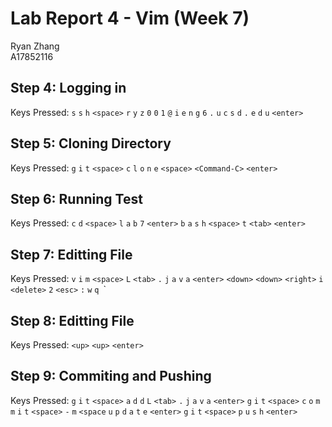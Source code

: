 Lab Report 4 - Vim (Week 7)
========
Ryan Zhang <br> A17852116

Step 4: Logging in
--------
Keys Pressed: `s` `s` `h` `<space>` `r` `y` `z` `0` `0` `1` `@` `i` `e` `n` `g` `6` `.` `u` `c` `s` `d` `.` `e` `d` `u` `<enter>`

Step 5: Cloning Directory
--------
Keys Pressed: `g` `i` `t` `<space>` `c` `l` `o` `n` `e` `<space>` `<Command-C>` `<enter>`

Step 6: Running Test
--------
Keys Pressed: `c` `d` `<space>` `l` `a` `b` `7` `<enter>` `b` `a` `s` `h` `<space>` `t` `<tab>` `<enter>`

Step 7: Editting File
--------
Keys Pressed: `v` `i` `m` `<space>` `L` `<tab>` `.` `j` `a` `v` `a` `<enter>` `<down>` `<down>` `<right>` `i` `<delete>` `2` `<esc>` `:` `w` `q `<enter>`

Step 8: Editting File
--------
Keys Pressed: `<up>` `<up>` `<enter>`

Step 9: Commiting and Pushing
--------
Keys Pressed: `g` `i` `t` `<space>` `a` `d` `d` `L` `<tab>` `.` `j` `a` `v` `a` `<enter>` `g` `i` `t` `<space>` `c` `o` `m` `m` `i` `t` `<space>` `-` `m` `<space` `u` `p` `d` `a` `t` `e` `<enter>` `g` `i` `t` `<space>` `p` `u` `s` `h` `<enter>`
